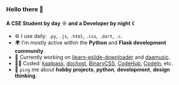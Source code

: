 ### Hello there 👋

#### A CSE Student by day ☼ and a Developer by night ☾


- ⚙️ I use daily: `.py`, `.js`, `.html`, `.css`, `.dart`, `.c`.
- 🌍 I'm mostly active within the **Python** and **Flask development community**.
- 📌 Currently working on [ilearn-eslide-downloader](https://github.com/kamalkoranga/ilearn-eslide-downloader) and [daamusic](https://github.com/kamalkoranga/daamusic).
- 🧑‍💻 Coded: [kaalpass](https://github.com/kamalkoranga/kaalpass), [dochost](https://github.com/kamalkoranga/dochost), [BinaryCSS](https://github.com/kamalkoranga/BinaryCSS), [CodeHub](https://github.com/kamalkoranga/codehub), [CodeIn](https://github.com/kamalkoranga/codein), etc.
- 💬 `ping` me about **hobby projects**, **python**, **development**, **design thinking**.

<!-- ---
Last updated: Tue Jun 24 01:01:15 UTC 2025 -->
